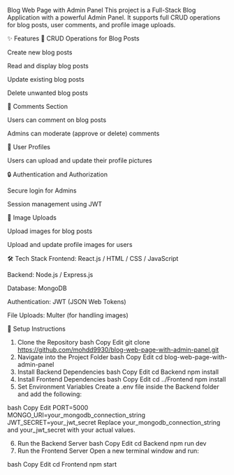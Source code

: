 Blog Web Page with Admin Panel
This project is a Full-Stack Blog Application with a powerful Admin Panel.
It supports full CRUD operations for blog posts, user comments, and profile image uploads.

✨ Features
📝 CRUD Operations for Blog Posts

Create new blog posts

Read and display blog posts

Update existing blog posts

Delete unwanted blog posts

💬 Comments Section

Users can comment on blog posts

Admins can moderate (approve or delete) comments

👤 User Profiles

Users can upload and update their profile pictures

🔒 Authentication and Authorization

Secure login for Admins

Session management using JWT

📸 Image Uploads

Upload images for blog posts

Upload and update profile images for users

🛠️ Tech Stack
Frontend: React.js / HTML / CSS / JavaScript

Backend: Node.js / Express.js

Database: MongoDB

Authentication: JWT (JSON Web Tokens)

File Uploads: Multer (for handling images)

🚀 Setup Instructions
1. Clone the Repository
bash
Copy
Edit
git clone https://github.com/mohdd9930/blog-web-page-with-admin-panel.git
2. Navigate into the Project Folder
bash
Copy
Edit
cd blog-web-page-with-admin-panel
3. Install Backend Dependencies
bash
Copy
Edit
cd Backend
npm install
4. Install Frontend Dependencies
bash
Copy
Edit
cd ../Frontend
npm install
5. Set Environment Variables
Create a .env file inside the Backend folder and add the following:

bash
Copy
Edit
PORT=5000
MONGO_URI=your_mongodb_connection_string
JWT_SECRET=your_jwt_secret
Replace your_mongodb_connection_string and your_jwt_secret with your actual values.

6. Run the Backend Server
bash
Copy
Edit
cd Backend
npm run dev
7. Run the Frontend Server
Open a new terminal window and run:

bash
Copy
Edit
cd Frontend
npm start

